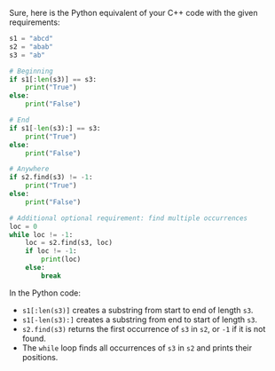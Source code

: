 Sure, here is the Python equivalent of your C++ code with the given requirements:

```python
s1 = "abcd"
s2 = "abab"
s3 = "ab"

# Beginning
if s1[:len(s3)] == s3:
    print("True")
else:
    print("False")

# End
if s1[-len(s3):] == s3:
    print("True")
else:
    print("False")

# Anywhere
if s2.find(s3) != -1:
    print("True")
else:
    print("False")

# Additional optional requirement: find multiple occurrences
loc = 0
while loc != -1:
    loc = s2.find(s3, loc)
    if loc != -1:
        print(loc)
    else:
        break
```

In the Python code:
- `s1[:len(s3)]` creates a substring from start to end of length `s3`.
- `s1[-len(s3):]` creates a substring from end to start of length `s3`.
- `s2.find(s3)` returns the first occurrence of `s3` in `s2`, or `-1` if it is not found.
- The `while` loop finds all occurrences of `s3` in `s2` and prints their positions.
